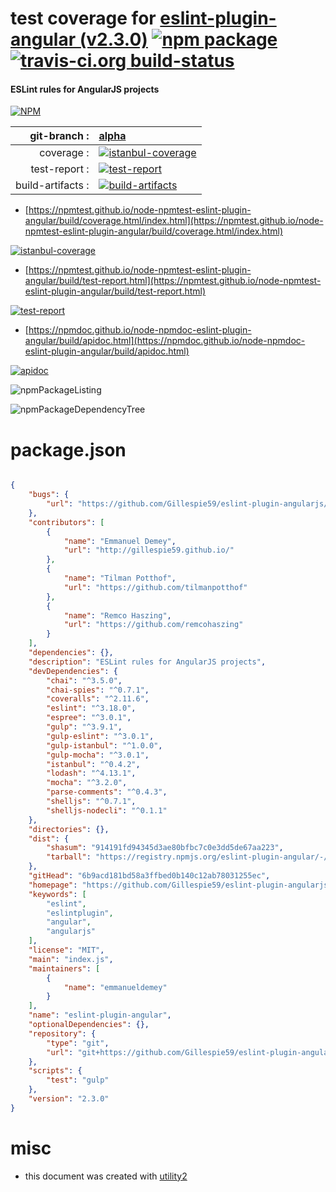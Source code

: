 # test coverage for  [eslint-plugin-angular (v2.3.0)](https://github.com/Gillespie59/eslint-plugin-angularjs)  [![npm package](https://img.shields.io/npm/v/npmtest-eslint-plugin-angular.svg?style=flat-square)](https://www.npmjs.org/package/npmtest-eslint-plugin-angular) [![travis-ci.org build-status](https://api.travis-ci.org/npmtest/node-npmtest-eslint-plugin-angular.svg)](https://travis-ci.org/npmtest/node-npmtest-eslint-plugin-angular)
#### ESLint rules for AngularJS projects

[![NPM](https://nodei.co/npm/eslint-plugin-angular.png?downloads=true&downloadRank=true&stars=true)](https://www.npmjs.com/package/eslint-plugin-angular)

| git-branch : | [alpha](https://github.com/npmtest/node-npmtest-eslint-plugin-angular/tree/alpha)|
|--:|:--|
| coverage : | [![istanbul-coverage](https://npmtest.github.io/node-npmtest-eslint-plugin-angular/build/coverage.badge.svg)](https://npmtest.github.io/node-npmtest-eslint-plugin-angular/build/coverage.html/index.html)|
| test-report : | [![test-report](https://npmtest.github.io/node-npmtest-eslint-plugin-angular/build/test-report.badge.svg)](https://npmtest.github.io/node-npmtest-eslint-plugin-angular/build/test-report.html)|
| build-artifacts : | [![build-artifacts](https://npmtest.github.io/node-npmtest-eslint-plugin-angular/glyphicons_144_folder_open.png)](https://github.com/npmtest/node-npmtest-eslint-plugin-angular/tree/gh-pages/build)|

- [https://npmtest.github.io/node-npmtest-eslint-plugin-angular/build/coverage.html/index.html](https://npmtest.github.io/node-npmtest-eslint-plugin-angular/build/coverage.html/index.html)

[![istanbul-coverage](https://npmtest.github.io/node-npmtest-eslint-plugin-angular/build/screenCapture.buildCi.browser.%252Ftmp%252Fbuild%252Fcoverage.lib.html.png)](https://npmtest.github.io/node-npmtest-eslint-plugin-angular/build/coverage.html/index.html)

- [https://npmtest.github.io/node-npmtest-eslint-plugin-angular/build/test-report.html](https://npmtest.github.io/node-npmtest-eslint-plugin-angular/build/test-report.html)

[![test-report](https://npmtest.github.io/node-npmtest-eslint-plugin-angular/build/screenCapture.buildCi.browser.%252Ftmp%252Fbuild%252Ftest-report.html.png)](https://npmtest.github.io/node-npmtest-eslint-plugin-angular/build/test-report.html)

- [https://npmdoc.github.io/node-npmdoc-eslint-plugin-angular/build/apidoc.html](https://npmdoc.github.io/node-npmdoc-eslint-plugin-angular/build/apidoc.html)

[![apidoc](https://npmdoc.github.io/node-npmdoc-eslint-plugin-angular/build/screenCapture.buildCi.browser.%252Ftmp%252Fbuild%252Fapidoc.html.png)](https://npmdoc.github.io/node-npmdoc-eslint-plugin-angular/build/apidoc.html)

![npmPackageListing](https://npmtest.github.io/node-npmtest-eslint-plugin-angular/build/screenCapture.npmPackageListing.svg)

![npmPackageDependencyTree](https://npmtest.github.io/node-npmtest-eslint-plugin-angular/build/screenCapture.npmPackageDependencyTree.svg)



# package.json

```json

{
    "bugs": {
        "url": "https://github.com/Gillespie59/eslint-plugin-angularjs/issues"
    },
    "contributors": [
        {
            "name": "Emmanuel Demey",
            "url": "http://gillespie59.github.io/"
        },
        {
            "name": "Tilman Potthof",
            "url": "https://github.com/tilmanpotthof"
        },
        {
            "name": "Remco Haszing",
            "url": "https://github.com/remcohaszing"
        }
    ],
    "dependencies": {},
    "description": "ESLint rules for AngularJS projects",
    "devDependencies": {
        "chai": "^3.5.0",
        "chai-spies": "^0.7.1",
        "coveralls": "^2.11.6",
        "eslint": "^3.18.0",
        "espree": "^3.0.1",
        "gulp": "^3.9.1",
        "gulp-eslint": "^3.0.1",
        "gulp-istanbul": "^1.0.0",
        "gulp-mocha": "^3.0.1",
        "istanbul": "^0.4.2",
        "lodash": "^4.13.1",
        "mocha": "^3.2.0",
        "parse-comments": "^0.4.3",
        "shelljs": "^0.7.1",
        "shelljs-nodecli": "^0.1.1"
    },
    "directories": {},
    "dist": {
        "shasum": "914191fd94345d3ae80bfbc7c0e3dd5de67aa223",
        "tarball": "https://registry.npmjs.org/eslint-plugin-angular/-/eslint-plugin-angular-2.3.0.tgz"
    },
    "gitHead": "6b9acd181bd58a3ffbed0b140c12ab78031255ec",
    "homepage": "https://github.com/Gillespie59/eslint-plugin-angularjs",
    "keywords": [
        "eslint",
        "eslintplugin",
        "angular",
        "angularjs"
    ],
    "license": "MIT",
    "main": "index.js",
    "maintainers": [
        {
            "name": "emmanueldemey"
        }
    ],
    "name": "eslint-plugin-angular",
    "optionalDependencies": {},
    "repository": {
        "type": "git",
        "url": "git+https://github.com/Gillespie59/eslint-plugin-angularjs.git"
    },
    "scripts": {
        "test": "gulp"
    },
    "version": "2.3.0"
}
```



# misc
- this document was created with [utility2](https://github.com/kaizhu256/node-utility2)
